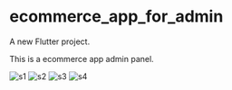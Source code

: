 # ecommerce_app_for_admin

A new Flutter project.

This is a ecommerce app admin panel.

![s1](https://user-images.githubusercontent.com/69424471/133992733-7bcdc0b9-f287-4351-86f5-24dd88a29d86.JPG)
![s2](https://user-images.githubusercontent.com/69424471/133992740-35d0cf48-a4df-4bf7-bea5-3c4e77400d07.JPG)
![s3](https://user-images.githubusercontent.com/69424471/133992742-932171f6-4ebd-4ec7-95fa-dc62737b8941.JPG)
![s4](https://user-images.githubusercontent.com/69424471/133992745-2a8e08d5-de4c-40dd-a6ef-4bd0b9cdfb07.JPG)
